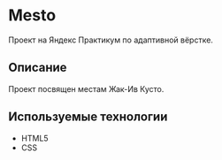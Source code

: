 # Mesto

Проект на Яндекс Практикум по адаптивной вёрстке.

## Описание

Проект посвящен местам Жак-Ив Кусто.

## Используемые технологии

* HTML5
* CSS
